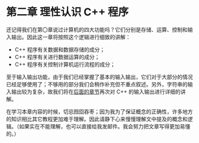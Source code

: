 # 第二章 理性认识 C++ 程序

还记得我们在第〇章说过计算机的四大功能吗？它们分别是存储、运算、控制和输入输出。因此这一章将按照这个逻辑进行细致的讲解：

- C++ 程序有关数据和数据存储的成分；
- C++ 程序有关进行数据运算的成分；
- C++ 程序有关控制计算机运行流程的成分；

至于输入输出功能，由于我们已经掌握了基本的输入输出，它们对于大部分的情况已经足够使用了；不够用的部分我们会稍作补充但不重点叙述。另外，字符串的输入输出较为复杂，故我们将在[后面的章节](/ch04/array/io.md)再次对 C++ 的输入输出进行详细的讲解。 

在学习本章内容的时候，切忌囫囵吞枣；因为我为了保证概念的正确性，许多地方的知识相比其它教程更加难于理解。因此请静下心来慢慢理解文中提及的概念和逻辑。（如果实在不能理解，也可以直接给我发邮件。我会努力把文章写得更加易懂的。）
